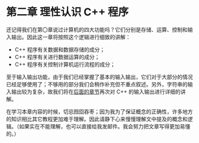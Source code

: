 # 第二章 理性认识 C++ 程序

还记得我们在第〇章说过计算机的四大功能吗？它们分别是存储、运算、控制和输入输出。因此这一章将按照这个逻辑进行细致的讲解：

- C++ 程序有关数据和数据存储的成分；
- C++ 程序有关进行数据运算的成分；
- C++ 程序有关控制计算机运行流程的成分；

至于输入输出功能，由于我们已经掌握了基本的输入输出，它们对于大部分的情况已经足够使用了；不够用的部分我们会稍作补充但不重点叙述。另外，字符串的输入输出较为复杂，故我们将在[后面的章节](/ch04/array/io.md)再次对 C++ 的输入输出进行详细的讲解。 

在学习本章内容的时候，切忌囫囵吞枣；因为我为了保证概念的正确性，许多地方的知识相比其它教程更加难于理解。因此请静下心来慢慢理解文中提及的概念和逻辑。（如果实在不能理解，也可以直接给我发邮件。我会努力把文章写得更加易懂的。）
